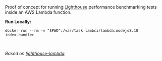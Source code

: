 
Proof of concept for running [Lighthouse](https://github.com/GoogleChrome/lighthouse) performance benchmarking tests inside an AWS Lambda function.


**Run Locally:**  

`docker run --rm -v "$PWD":/var/task lambci/lambda:nodejs8.10 index.handler`

<br/>

*Based on  [lighthouse-lambda](lighthousehttps://github.com/joytocode/lighthouse-lambda)*

